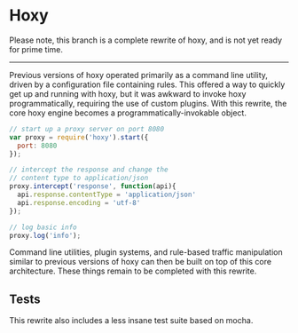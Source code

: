 # Hoxy

Please note, this branch is a complete rewrite of hoxy, and is not yet ready
for prime time.

----------

Previous versions of hoxy operated primarily as a command line utility, driven
by a configuration file containing rules. This offered a way to quickly get up
and running with hoxy, but it was awkward to invoke hoxy programmatically,
requiring the use of custom plugins. With this rewrite, the core hoxy engine
becomes a programmatically-invokable object.

```javascript
// start up a proxy server on port 8080
var proxy = require('hoxy').start({
  port: 8080
});

// intercept the response and change the
// content type to application/json
proxy.intercept('response', function(api){
  api.response.contentType = 'application/json'
  api.response.encoding = 'utf-8'
});

// log basic info
proxy.log('info');
```

Command line utilities, plugin systems, and rule-based traffic manipulation
similar to previous versions of hoxy can then be built on top of this core
architecture. These things remain to be completed with this rewrite.

## Tests

This rewrite also includes a less insane test suite based on mocha.
